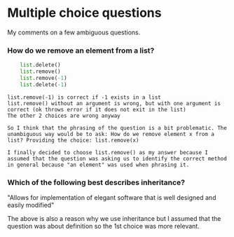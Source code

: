 # Multiple choice questions

My comments on a few ambiguous questions.

### How do we remove an element from a list?
```python
    list.delete()
    list.remove()
    list.remove(-1)
    list.delete(-1)
```
    list.remove(-1) is correct if -1 exists in a list
    list.remove() without an argument is wrong, but with one argument is correct (ok throws error if it does not exit in the list)
    The other 2 choices are wrong anyway

    So I think that the phrasing of the question is a bit problematic. The unambiguous way would be to ask: How do we remove element x from a list? Providing the choice: list.remove(x)

    I finally decided to choose list.remove() as my answer because I assumed that the question was asking us to identify the correct method in general because "an element" was used when phrasing it.

### Which of the following best describes inheritance?

"Allows for implementation of elegant software that is well designed and easily modified"

The above is also a reason why we use inheritance but I assumed that the question was about definition so the 1st choice was more relevant.
